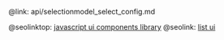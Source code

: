@link: api/selectionmodel_select_config.md

@seolinktop: [javascript ui components library](https://webix.com)
@seolink: [list ui](https://webix.com/widget/list/)